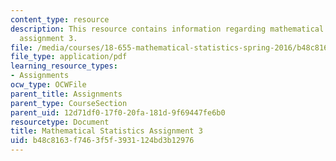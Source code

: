 ```yaml
---
content_type: resource
description: This resource contains information regarding mathematical statistics,
  assignment 3.
file: /media/courses/18-655-mathematical-statistics-spring-2016/b48c8163f7463f5f3931124bd3b12976_MIT18_655S16_ProblemSet_3.pdf
file_type: application/pdf
learning_resource_types:
- Assignments
ocw_type: OCWFile
parent_title: Assignments
parent_type: CourseSection
parent_uid: 12d71df0-17f0-20fa-181d-9f69447fe6b0
resourcetype: Document
title: Mathematical Statistics Assignment 3
uid: b48c8163-f746-3f5f-3931-124bd3b12976
---
```

